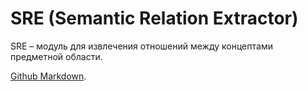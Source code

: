 # SRE (Semantic Relation Extractor)

SRE – модуль для извлечения отношений между концептами предметной области.

[Github Markdown](https://guides.github.com/features/mastering-markdown/).
